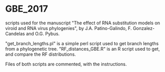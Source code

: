 # GBE_2017
scripts used for the manuscript "The effect of RNA substitution models on viroid and RNA virus phylogenies", by J.A. Patino-Galindo, F. Gonzalez-Candelas and O.G. Pybus.

"get_branch_lengths.pl" is a simple perl script used to get branch lengths from a phylogenetic tree.
"RF_distances_GBE.R"    is  an R script used to get, and compare the RF distributions.

Files of both scripts are commented, with the instructions.

